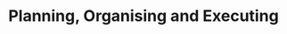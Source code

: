 ---
title: Planning, Organising and Executing
key         : CP-PL
level : ungraded
skills : Behaviour, Mindset, Competency
difficulty  : easy
area : Competency
questions :
    - "CP-PL-01: Describe a situation when you led a project with a geographically or functionally diverse team."
    - "CP-PL-02: Tell me about a time when you designed a process or tool to track and measure the success of a project."
    - "CP-PL-03: Tell me about a time when you had to learn a new technology. What did you do to gain expertise?"
desirable :
    - Maintained consistent and orderly work flow
    - Anticipated the need to rearrange priorities
    - Acknowledged and worked through challenges associated with project-team coordination
    - Managed the complexity of projects and changes by prioritising next steps and organising resources
    - Gathered sufficient information to make progress on difficult or ambiguous projects
bonus_points :
    - Strived for improved productivity and coached others on project and coordination activities
    - Anticipated needs and the steps required to complete assignments and prepare for future assignments
    - Established and/or improved processes to mitigate challenges associated with project-team coordination
    - Managed the complexity of large-scale projects and changes by prioritising next steps and organising resources
    - Gathered sufficient information to simplify, and make progress on, difficult or ambiguous projects
---